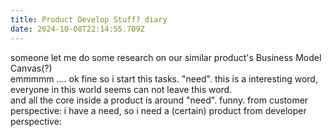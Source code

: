 ```yaml
---
title: Product Develop Stuff? diary
date: 2024-10-08T22:14:55.709Z
---
```


someone let me do some research on our similar product's Business Model Canvas(?)  
emmmmm .... ok fine so i start this tasks. 
"need". this is a interesting word, everyone in this world seems can not leave this word.  
and all the core inside a product is around "need". funny.
from customer perspective: i have a need, so i need a (certain) product
from developer perspective: 